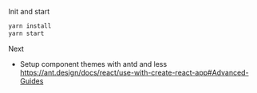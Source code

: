 Init and start

```sh
yarn install
yarn start
```

Next

- Setup component themes with antd and less https://ant.design/docs/react/use-with-create-react-app#Advanced-Guides
